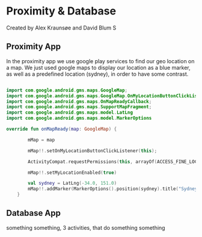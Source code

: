 # Proximity & Database
Created by Alex Kraunsøe and David Blum S

## Proximity App

In the proximity app we use google play services to find our geo location on a map.
We just used google maps to display our location as a blue marker, as well as a predefined location (sydney), in order to have some contrast.

```kotlin

import com.google.android.gms.maps.GoogleMap;
import com.google.android.gms.maps.GoogleMap.OnMyLocationButtonClickListener;
import com.google.android.gms.maps.OnMapReadyCallback;
import com.google.android.gms.maps.SupportMapFragment;
import com.google.android.gms.maps.model.LatLng
import com.google.android.gms.maps.model.MarkerOptions

override fun onMapReady(map: GoogleMap) {

        mMap = map

        mMap!!.setOnMyLocationButtonClickListener(this);

        ActivityCompat.requestPermissions(this, arrayOf(ACCESS_FINE_LOCATION), LOCATION_PERMISSION_REQUEST_CODE)

        mMap!!.setMyLocationEnabled(true)

        val sydney = LatLng(-34.0, 151.0)
        mMap!!.addMarker(MarkerOptions().position(sydney).title("Sydney"))
    }
```


## Database App
something something, 3 activities, that do something something
